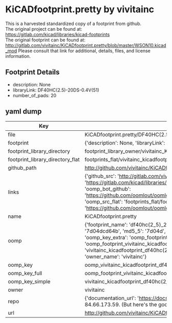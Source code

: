 # KiCADfootprint.pretty by vivitainc  
This is a harvested standardized copy of a footprint from github.  
The original project can be found at:  
https://gitlab.com/kicad/libraries/kicad-footprints  
The original footprint can be found at:
http://gitlab.com/vivitainc/KiCADfootprint.pretty/blob/master/WSON10.kicad_mod
Please consult that link for additional, details, files, and license information.  
## Footprint Details
* description: None  
* libraryLink: DF40HC(2.5)-20DS-0.4V(51)  
* number_of_pads: 20  
## yaml dump  
| Key | Value |  
| --- | --- |  
| file | KiCADfootprint.pretty/DF40HC(2.5)-20DS-0.4V(51).kicad_mod |  
| footprint | {'description': None, 'libraryLink': 'DF40HC(2.5)-20DS-0.4V(51)', 'number_of_pads': 20} |  
| footprint_library_directory | footprint_library_owner/vivitainc_KiCADfootprint.pretty |  
| footprint_library_directory_flat | footprints_flat/vivitainc_kicadfootprint_df40hc(2_5)_20ds_0_4v(51)/working |  
| github_path | http://github.com/vivitainc/KiCADfootprint.pretty/blob/master/DF40HC(2.5)-20DS-0.4V(51).kicad_mod |  
| links | {'github_src': 'http://gitlab.com/vivitainc/KiCADfootprint.pretty/blob/master/WSON10.kicad_mod', 'github_src_repo': 'https://gitlab.com/kicad/libraries/kicad-footprints', 'oomp_bot': 'footprints/vivitainc_kicadfootprint_df40hc(2_5)_20ds_0_4v(51)/working', 'oomp_bot_github': 'https://github.com/oomlout/oomlout_oomp_footprint_bot/tree/main/footprints/vivitainc_kicadfootprint_df40hc(2_5)_20ds_0_4v(51)/working', 'oomp_src_flat': 'footprints_flat/footprints_flat/vivitainc_kicadfootprint_df40hc(2_5)_20ds_0_4v(51)/working', 'oomp_src_flat_github': 'https://github.com/oomlout/oomlout_oomp_footprint_src/tree/main/footprints_flat/vivitainc_kicadfootprint_df40hc(2_5)_20ds_0_4v(51)/working'} |  
| name | KiCADfootprint.pretty |  
| oomp | {'footprint_name': 'df40hc(2_5)_20ds_0_4v(51)', 'library_name': 'kicadfootprint', 'md5': '7d04dcd64beb4e7810727f36521e593e', 'md5_10': '7d04dcd64b', 'md5_5': '7d04d', 'md5_6': '7d04dc', 'oomp_key': 'oomp_vivitainc_kicadfootprint_df40hc(2_5)_20ds_0_4v(51)', 'oomp_key_extra': 'oomp_footprint_vivitainc_kicadfootprint_df40hc(2_5)_20ds_0_4v(51)', 'oomp_key_full': 'oomp_footprint_vivitainc_kicadfootprint_df40hc(2_5)_20ds_0_4v(51)_7d04dc', 'oomp_key_simple': 'vivitainc_kicadfootprint_df40hc(2_5)_20ds_0_4v(51)', 'original_filename': 'KiCADfootprint.pretty/DF40HC(2.5)-20DS-0.4V(51).kicad_mod', 'owner_name': 'vivitainc'} |  
| oomp_key | oomp_vivitainc_kicadfootprint_df40hc(2_5)_20ds_0_4v(51) |  
| oomp_key_full | oomp_footprint_vivitainc_kicadfootprint_df40hc(2_5)_20ds_0_4v(51) |  
| oomp_key_simple | vivitainc_kicadfootprint_df40hc(2_5)_20ds_0_4v(51) |  
| owner | vivitainc |  
| repo | {'documentation_url': 'https://docs.github.com/rest/overview/resources-in-the-rest-api#rate-limiting', 'message': "API rate limit exceeded for 84.66.173.59. (But here's the good news: Authenticated requests get a higher rate limit. Check out the documentation for more details.)"} |  
| url | http://github.com/vivitainc/KiCADfootprint.pretty |  

